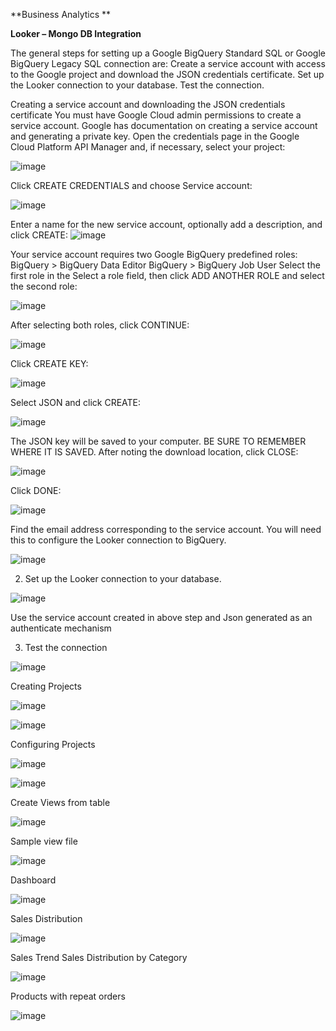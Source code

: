 
**Business Analytics **



**Looker – Mongo DB Integration**
 
The general steps for setting up a Google BigQuery Standard SQL or Google BigQuery Legacy SQL connection are:
Create a service account with access to the Google project and download the JSON credentials certificate.
Set up the Looker connection to your database.
Test the connection.

 
Creating a service account and downloading the JSON credentials certificate
You must have Google Cloud admin permissions to create a service account. Google has documentation on creating a service account and generating a private key.
Open the credentials page in the Google Cloud Platform API Manager and, if necessary, select your project:

 ![image](https://user-images.githubusercontent.com/111537542/185982992-f9c46741-4cba-4e4d-a2d9-c5be772c556f.png)


Click CREATE CREDENTIALS and choose Service account:

 ![image](https://user-images.githubusercontent.com/111537542/185983033-7405a907-1daf-470a-879b-ab22b12a60d8.png)

	
Enter a name for the new service account, optionally add a description, and click CREATE:
 ![image](https://user-images.githubusercontent.com/111537542/185983071-9990c17d-4d93-4d9d-8672-7165aef60f96.png)


Your service account requires two Google BigQuery predefined roles:
BigQuery > BigQuery Data Editor
BigQuery > BigQuery Job User
Select the first role in the Select a role field, then click ADD ANOTHER ROLE and select the second role:

 ![image](https://user-images.githubusercontent.com/111537542/185983107-1e33aada-48fa-468a-9c33-814aba0c3f7d.png)


After selecting both roles, click CONTINUE:

 ![image](https://user-images.githubusercontent.com/111537542/185983150-94361e7e-035d-4f33-a2cd-557033bf6e58.png)


Click CREATE KEY:

 ![image](https://user-images.githubusercontent.com/111537542/185983193-4ca09f51-9d76-44d8-be79-e2fb42cf954e.png)


Select JSON and click CREATE:

  ![image](https://user-images.githubusercontent.com/111537542/185983457-5a216c67-2e81-461d-b6f5-6f2ffa6a3556.png)


The JSON key will be saved to your computer. BE SURE TO REMEMBER WHERE IT IS SAVED. After noting the download location, click CLOSE:

 ![image](https://user-images.githubusercontent.com/111537542/185983499-59471d30-a4a1-4eb3-a493-3d5254d7ca71.png)


Click DONE:

 ![image](https://user-images.githubusercontent.com/111537542/185983547-1b0eda2f-e866-4c60-b681-e51debb71bf2.png)



Find the email address corresponding to the service account. You will need this to configure the Looker connection to BigQuery.
 
 
 
  ![image](https://user-images.githubusercontent.com/111537542/185983656-f4f18eb2-b5fc-45e6-bfa6-2f65dd9f4501.png)

 
  
 
2)	Set up the Looker connection to your database.
 
  ![image](https://user-images.githubusercontent.com/111537542/185983719-e33c1eeb-88e8-4d51-8582-8a437276303f.png)

 
Use the service account created in above step and Json generated as an authenticate mechanism
 
 
3)	Test the connection
 
 
  ![image](https://user-images.githubusercontent.com/111537542/185983756-1ff67fbd-43a2-4277-b16e-70c9b157cd55.png)

 
Creating Projects

 ![image](https://user-images.githubusercontent.com/111537542/185983798-bab65f42-cf7d-4d5e-b6be-4baeb265bf87.png)

 
 ![image](https://user-images.githubusercontent.com/111537542/185983846-93f5877f-0a2f-4668-96ee-216364402b8b.png)
 
 


 
 
Configuring Projects

 
 ![image](https://user-images.githubusercontent.com/111537542/185983877-0249ae22-0366-4f69-a0fd-90ad7e481bf1.png)

 ![image](https://user-images.githubusercontent.com/111537542/185983983-c1177119-6dcd-4d01-9069-fdd75d3bbc60.png)










 Create Views from table

 

 ![image](https://user-images.githubusercontent.com/111537542/185984015-29cb6c8f-cf38-4c29-a7e9-c8f29925e1cd.png)






 
Sample view file
 
 ![image](https://user-images.githubusercontent.com/111537542/185984040-2ffbf0d8-13ea-4b0d-90cb-428352342209.png)

 
 
 
 
 
 
 
Dashboard

 
  ![image](https://user-images.githubusercontent.com/111537542/185984083-a6a66810-c0d7-407f-b227-058cb4329fcc.png)

 
 
 

 
 
 
 
 

Sales Distribution

 ![image](https://user-images.githubusercontent.com/111537542/185984123-7f33cdce-e0e5-40be-a847-dc52ef562bbc.png)


Sales Trend
Sales Distribution by Category




 ![image](https://user-images.githubusercontent.com/111537542/185984182-760c110e-7934-486a-960e-da8492e2c458.png)








Products with repeat orders



 ![image](https://user-images.githubusercontent.com/111537542/185984210-da70c34b-37a7-435c-bd1b-efb6d63e4f5a.png)








